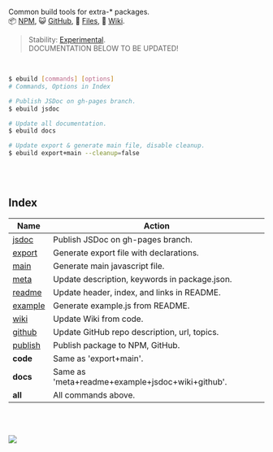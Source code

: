 Common build tools for extra-* packages.<br>
:package: [NPM](https://www.npmjs.com/package/extra-build),
:smiley_cat: [GitHub](https://github.com/orgs/nodef/packages?repo_name=extra-build),
:scroll: [Files](https://unpkg.com/extra-build/),
:blue_book: [Wiki](https://github.com/nodef/extra-build/wiki/).

> Stability: [Experimental](https://www.youtube.com/watch?v=L1j93RnIxEo).<br>
> DOCUMENTATION BELOW TO BE UPDATED!

<br>

```bash
$ ebuild [commands] [options]
# Commands, Options in Index
```

```bash
# Publish JSDoc on gh-pages branch.
$ ebuild jsdoc

# Update all documentation.
$ ebuild docs

# Update export & generate main file, disable cleanup.
$ ebuild export+main --cleanup=false
```

<br>
<br>


## Index

| Name      | Action                                           |
| --------- | ------------------------------------------------ |
| [jsdoc]   | Publish JSDoc on gh-pages branch.                |
| [export]  | Generate export file with declarations.          |
| [main]    | Generate main javascript file.                   |
| [meta]    | Update description, keywords in package.json.    |
| [readme]  | Update header, index, and links in README.       |
| [example] | Generate example.js from README.                 |
| [wiki]    | Update Wiki from code.                           |
| [github]  | Update GitHub repo description, url, topics.     |
| [publish] | Publish package to NPM, GitHub.                          |
| **code**  | Same as 'export+main'.                           |
| **docs**  | Same as 'meta+readme+example+jsdoc+wiki+github'. |
| **all**   | All commands above.                              |

<br>
<br>

[![](https://img.youtube.com/vi/BCxhQpS5fQ0/maxresdefault.jpg)](https://www.youtube.com/watch?v=BCxhQpS5fQ0)

[jsdoc]: https://github.com/nodef/extra-build/wiki/jsdoc
[export]: https://github.com/nodef/extra-build/wiki/export
[main]: https://github.com/nodef/extra-build/wiki/main
[meta]: https://github.com/nodef/extra-build/wiki/meta
[readme]: https://github.com/nodef/extra-build/wiki/readme
[example]: https://github.com/nodef/extra-build/wiki/example
[wiki]: https://github.com/nodef/extra-build/wiki/wiki
[github]: https://github.com/nodef/extra-build/wiki/github
[publish]: https://github.com/nodef/extra-build/wiki/publish
